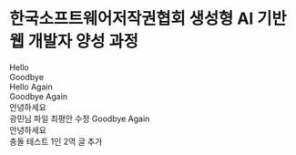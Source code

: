 # 한국소프트웨어저작권협회 생성형 AI 기반 웹 개발자 양성 과정
Hello  
Goodbye  
Hello Again  
Goodbye Again  
안녕하세요  
광민님 파일 최평안 수정
Goodbye Again  
안녕하세요  
충돌 테스트 
1인 2역 글 추가 
